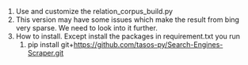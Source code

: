 1. Use and customize the relation_corpus_build.py
2. This version may have some issues which make the result from bing very sparse. We need to look into it further.
3. How to install. Except install the packages in requirement.txt you run 
   1. pip install git+https://github.com/tasos-py/Search-Engines-Scraper.git